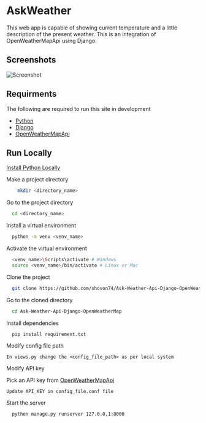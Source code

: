 
# AskWeather

This web app is capable of showing current temperature and a little description of the present weather. This is an integration of OpenWeatherMapApi using Django.

## Screenshots

![Screenshot](https://user-images.githubusercontent.com/25238920/180603717-f19e0559-e2bb-4a41-8afe-6543664d169a.png)

## Requirments

The following are required to run this site in development

* [Python](https://www.python.org/downloads/release/python-374/)
* [Django](https://docs.djangoproject.com/en/4.0/releases/2.2/)
* [OpenWeatherMapApi](https://openweathermap.org/)

## Run Locally
[Install Python Locally](https://realpython.com/installing-python/) 

Make a project directory

```bash
    mkdir <directory_name>
```

Go to the project directory

```bash
  cd <directory_name>
```

Install a virtual environment

```bash
  python -m venv <venv_name>
```
Activate the virtual environment

```bash
  <venv_name>\Scripts\activate # Windows
  source <venv_name>/bin/activate # Linux or Mac

```
Clone the project

```bash
  git clone https://github.com/shovon74/Ask-Weather-Api-Django-OpenWeatherMap.git
```
Go to the cloned directory

```bash
  cd Ask-Weather-Api-Django-OpenWeatherMap
```

Install dependencies

```bash
  pip install requirement.txt
```

Modify config file path

```
In views.py change the <config_file_path> as per local system
```
Modify API key

Pick an API key from [OpenWeatherMapApi](https://openweathermap.org/api)

```
Update API_KEY in config_file.conf file
```

Start the server

```bash
  python manage.py runserver 127.0.0.1:8000
```


